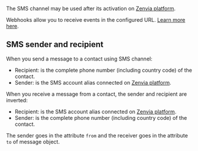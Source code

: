 The SMS channel may be used after its activation on [Zenvia platform](https://app.zenvia.com/home/credentials).
<br/>

Webhooks allow you to receive events in the configured URL. [Learn more here](#tag/Webhooks).

## SMS sender and recipient

When you send a message to a contact using SMS channel:

* Recipient: is the complete phone number (including country code) of the contact.
* Sender: is the SMS account alias connected on [Zenvia platform](https://app.zenvia.com/home/credentials).

When you receive a message from a contact, the sender and recipient are inverted:

* Recipient: is the SMS account alias connected on [Zenvia platform](https://app.zenvia.com/home/credentials).
* Sender: is the complete phone number (including country code) of the contact.

The sender goes in the attribute `from` and the receiver goes in the attribute `to` of message object.
